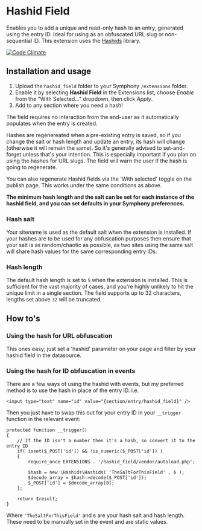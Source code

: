 # Hashid Field

Enables you to add a unique and read-only hash to an entry, generated using the entry ID. Ideal for using as an obfuscated URL slug or non-sequential ID. This extension uses the [Hashids](http://www.hashids.org/php/) library.

[![Code Climate](https://codeclimate.com/github/nathanhornby/hashid_field.png)](https://codeclimate.com/github/nathanhornby/hashid_field)

## Installation and usage

1. Upload the `hashid_field` folder to your Symphony `/extensions` folder.
2. Enable it by selecting **Hashid Field** in the Extensions list, choose *Enable* from the "With Selected…" dropdown, then click *Apply*.
3. Add to any section where you need a hash!

The field requires no interaction from the end-user as it automatically populates when the entry is created.

Hashes are regenereated when a pre-existing entry is saved, so if you change the salt or hash length and update an entry, its hash will change (otherwise it will remain the same). So it's generally advised to set-and-forget unless that's your intention. This is especially important if you plan on using the hashes for URL slugs. The field will warn the user if the hash is going to regenerate.

You can also regenerate Hashid fields via the 'With selected' toggle on the publish page. This works under the same conditions as above.

**The minimum hash length and the salt can be set for each instance of the hashid field, and you can set defaults in your Symphony preferences.**

### Hash salt

Your sitename is used as the default salt when the extension is installed. If your hashes are to be used for any obfuscation purposes then ensure that your salt is as random/chaotic as possible, as two sites using the same salt will share hash values for the same corresponding entry IDs.

### Hash length

The default hash length is set to `5` when the extension is installed. This is sufficient for the vast majority of cases, and you're highly unlikely to hit the unique limit in a single section. The field supports up to 32 characters, lengths set above `32` will be truncated.

## How to's

### Using the hash for URL obfuscation

This ones easy; just set a 'hashid' parameter on your page and filter by your hashid field in the datasource.

### Using the hash for ID obfuscation in events

There are a few ways of using the hashid with events, but my preferred method is to use the hash in place of the entry ID. i.e.

`<input type="text" name="id" value="{section/entry/hashid_field}" />`

Then you just have to swap this out for your entry ID in your `__trigger` function in the relevant event:

```
protected function __trigger()
{
    // If the ID isn't a number then it's a hash, so convert it to the entry ID
    if( isset($_POST['id']) && !is_numeric($_POST['id']) )
    {
        require_once EXTENSIONS . '/hashid_field/vendor/autoload.php';

        $hash = new \Hashids\Hashids( 'TheSaltForThisField' , 6 );
        $decode_array = $hash->decode($_POST['id']);
        $_POST['id'] = $decode_array[0];
    };

    return $result;
}
```

Where `'TheSaltForThisField'` and `6` are your hash salt and hash length. These need to be manually set in the event and are static values.
